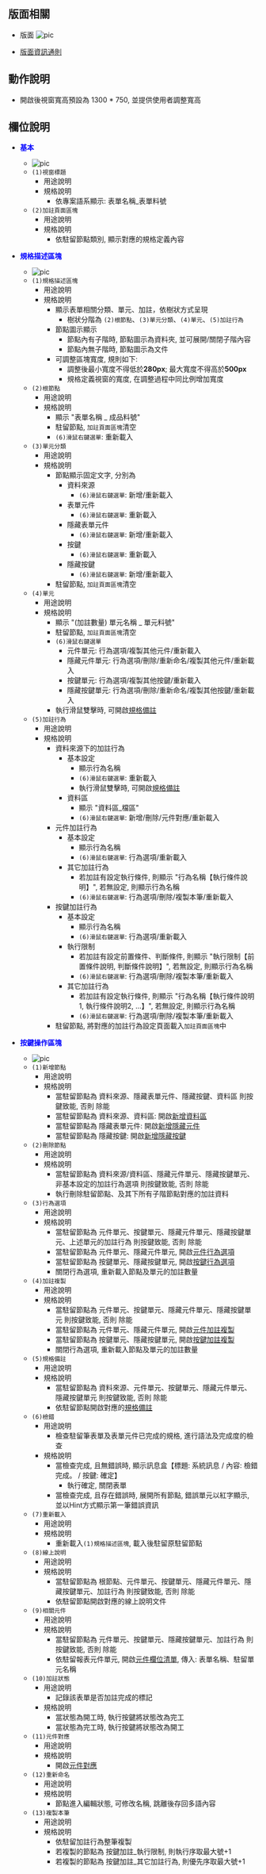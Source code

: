 ## <div id="layout">版面相關</div>
* 版面
    ![pic][image_spec_form]

* [版面資訊通則][link_ruleother1]

## <div id="form-action">動作說明</div>
* 開啟後視窗寬高預設為 1300 * 750, 並提供使用者調整寬高

## <div id="object-desc">欄位說明</div>

* <p id="fieldbreak1" style="color:blue;font-weight:bold">基本</p>

    * ![pic][image_fieldbreak2]
    * `(1)視窗標題`
        * 用途說明
        * 規格說明
            * 依專案語系顯示: 表單名稱_表單料號
    * `(2)加註頁面區塊`
        * 用途說明
        * 規格說明
            * 依駐留節點類別, 顯示對應的規格定義內容

* <p id="fieldbreak2" style="color:blue;font-weight:bold">規格描述區塊</p>

    * ![pic][image_fieldbreak2]
    * `(1)規格描述區塊`
        * 用途說明
        * 規格說明
            * 顯示表單相關分類、單元、加註，依樹狀方式呈現
                * 樹狀分階為 `(2)根節點`、`(3)單元分類`、`(4)單元`、`(5)加註行為`
            * 節點圖示顯示
                * 節點內有子階時, 節點圖示為資料夾, 並可展開/關閉子階內容
                * 節點內無子階時, 節點圖示為文件
            * 可調整區塊寬度, 規則如下:
                * 調整後最小寬度不得低於**280px**; 最大寬度不得高於**500px**
                * 規格定義視窗的寬度, 在調整過程中同比例增加寬度
    * `(2)根節點`
        * 用途說明
        * 規格說明
            * 顯示 "表單名稱 _ 成品料號"
            * 駐留節點, `加註頁面區塊`清空
            * `(6)滑鼠右鍵選單`: 重新載入
    * `(3)單元分類`
        * 用途說明
        * 規格說明
            * 節點顯示固定文字, 分別為
                * 資料來源
                    * `(6)滑鼠右鍵選單`: 新增/重新載入
                * 表單元件
                    * `(6)滑鼠右鍵選單`: 重新載入
                * 隱藏表單元件
                    * `(6)滑鼠右鍵選單`: 新增/重新載入
                * 按鍵
                    * `(6)滑鼠右鍵選單`: 重新載入
                * 隱藏按鍵
                    * `(6)滑鼠右鍵選單`: 新增/重新載入                
            * 駐留節點, `加註頁面區塊`清空
    * `(4)單元`
        * 用途說明
        * 規格說明
            * 顯示 "(加註數量) 單元名稱 _ 單元料號"
            * 駐留節點, `加註頁面區塊`清空
            * `(6)滑鼠右鍵選單`
                * 元件單元: 行為選項/複製其他元件/重新載入
                * 隱藏元件單元: 行為選項/刪除/重新命名/複製其他元件/重新載入
                * 按鍵單元: 行為選項/複製其他按鍵/重新載入
                * 隱藏按鍵單元: 行為選項/刪除/重新命名/複製其他按鍵/重新載入
            * 執行滑鼠雙擊時, 可開啟[規格備註][link_specification]
    * `(5)加註行為`
        * 用途說明
        * 規格說明
            * 資料來源下的加註行為
                * 基本設定
                    * 顯示行為名稱
                    * `(6)滑鼠右鍵選單`: 重新載入
                    * 執行滑鼠雙擊時, 可開啟[規格備註][link_specification]
                * 資料區
                    * 顯示 "資料區_檔區"
                    * `(6)滑鼠右鍵選單`: 新增/刪除/元件對應/重新載入
            * 元件加註行為
                * 基本設定
                    * 顯示行為名稱
                    * `(6)滑鼠右鍵選單`: 行為選項/重新載入
                * 其它加註行為
                    * 若加註有設定執行條件, 則顯示 "行為名稱【執行條件說明】", 若無設定, 則顯示行為名稱
                    * `(6)滑鼠右鍵選單`: 行為選項/刪除/複製本筆/重新載入
            * 按鍵加註行為
                * 基本設定
                    * 顯示行為名稱
                    * `(6)滑鼠右鍵選單`: 行為選項/重新載入
                * 執行限制
                    * 若加註有設定前置條件、判斷條件, 則顯示 "執行限制【前置條件說明, 判斷條件說明】", 若無設定, 則顯示行為名稱
                    * `(6)滑鼠右鍵選單`: 行為選項/刪除/複製本筆/重新載入
                * 其它加註行為
                    * 若加註有設定執行條件, 則顯示 "行為名稱【執行條件說明1, 執行條件說明2, ...】", 若無設定, 則顯示行為名稱
                    * `(6)滑鼠右鍵選單`: 行為選項/刪除/複製本筆/重新載入
            * 駐留節點, 將對應的加註行為設定頁面載入`加註頁面區塊`中

* <p id="fieldbreak3" style="color:blue;font-weight:bold">按鍵操作區塊</p>

    * ![pic][image_fieldbreak3]
    * `(1)新增節點`
        * 用途說明
        * 規格說明
            * 當駐留節點為 資料來源、隱藏表單元件、隱藏按鍵、資料區 則按鍵致能, 否則 除能
            * 當駐留節點為 資料來源、資料區: 開啟[新增資料區][link_AddDataAreaForm]
            * 當駐留節點為 隱藏表單元件: 開啟[新增隱藏元件][link_AddHiddenObject]
            * 當駐留節點為 隱藏按鍵: 開啟[新增隱藏按鍵][link_AddHiddenButton]
    * `(2)刪除節點`
        * 用途說明
        * 規格說明
            * 當駐留節點為 資料來源/資料區、隱藏元件單元、隱藏按鍵單元、非基本設定的加註行為選項 則按鍵致能, 否則 除能
            * 執行刪除駐留節點、及其下所有子階節點對應的加註資料
    * `(3)行為選項`
        * 用途說明
        * 規格說明
            * 當駐留節點為 元件單元、按鍵單元、隱藏元件單元、隱藏按鍵單元、上述單元的加註行為 則按鍵致能, 否則 除能
            * 當駐留節點為 元件單元、隱藏元件單元, 開啟[元件行為選項][link_ObjectBehavior]
            * 當駐留節點為 按鍵單元、隱藏按鍵單元, 開啟[按鍵行為選項][link_ButtonBehavior]
            * 關閉行為選項, 重新載入節點及單元的加註數量
    * `(4)加註複製`
        * 用途說明
        * 規格說明
            * 當駐留節點為 元件單元、按鍵單元、隱藏元件單元、隱藏按鍵單元 則按鍵致能, 否則 除能
            * 當駐留節點為 元件單元、隱藏元件單元, 開啟[元件加註複製][link_CopyObjectAnnotationForm]
            * 當駐留節點為 按鍵單元、隱藏按鍵單元, 開啟[按鍵加註複製][link_CopyButtonAnnotationForm]
            * 關閉行為選項, 重新載入節點及單元的加註數量   
    * `(5)規格備註`
        * 用途說明
        * 規格說明
            * 當駐留節點為 資料來源、元件單元、按鍵單元、隱藏元件單元、隱藏按鍵單元 則按鍵致能, 否則 除能
            * 依駐留節點開啟對應的[規格備註][link_specification]
    * `(6)檢錯`
        * 用途說明
            * 檢查駐留筆表單及表單元件已完成的規格, 進行語法及完成度的檢查
        * 規格說明
            * 當檢查完成, 且無錯誤時, 顯示訊息盒【標題: 系統訊息 / 內容: 檢錯完成。 / 按鍵: 確定】
                * 執行確定, 關閉表單
            * 當檢查完成, 且存在錯誤時, 展開所有節點, 錯誤單元以紅字顯示, 並以Hint方式顯示第一筆錯誤資訊
    * `(7)重新載入`
        * 用途說明
        * 規格說明
            * 重新載入`(1)規格描述區塊`, 載入後駐留原駐留節點
    * `(8)線上說明`
        * 用途說明
        * 規格說明
            * 當駐留節點為 根節點、元件單元、按鍵單元、隱藏元件單元、隱藏按鍵單元、加註行為 則按鍵致能, 否則 除能
            * 依駐留節點開啟對應的線上說明文件
    * `(9)相關元件`
        * 用途說明
        * 規格說明
            * 當駐留節點為 元件單元、按鍵單元、隱藏按鍵單元、加註行為 則按鍵致能, 否則 除能
            * 依駐留報表元件單元, 開啟[元件欄位清單][link_FormAndReportComponents], 傳入: 表單名稱、駐留單元名稱
    * `(10)加註狀態`
        * 用途說明
            * 記錄該表單是否加註完成的標記
        * 規格說明
            * 當狀態為開工時, 執行按鍵將狀態改為完工
            * 當狀態為完工時, 執行按鍵將狀態改為開工
    * `(11)元件對應`
        * 用途說明
        * 規格說明
            * 開啟[元件對應][link_FAConnect]
    * `(12)重新命名`
        * 用途說明
        * 規格說明
            * 節點進入編輯狀態, 可修改名稱, 跳離後存回多語內容
    * `(13)複製本筆`
        * 用途說明
        * 規格說明
            * 依駐留加註行為整筆複製
            * 若複製的節點為 按鍵加註_執行限制, 則執行序取最大號+1
            * 若複製的節點為 按鍵加註_其它加註行為, 則優先序取最大號+1

<!-- 圖片 -->
[image_spec_form]:attachment/SpecificationsView.png
[image_fieldbreak1]:attachment/SpecificationsView_block1.png
[image_fieldbreak2]:attachment/SpecificationsView_block2.png
[image_fieldbreak3]:attachment/SpecificationsView_block3.png

<!-- 超連結 -->
[link_ruleother1]:../RulesOther/README#ruleother1 "共用通則_其它/版面資訊通則"
[link_specification]:../SpecificationRemarks/README "規格備註"
[link_AddDataAreaForm]:../AddDataAreaForm/README "新增資料區"
[link_AddHiddenObject]:../AddHiddenObject/README "新增隱藏元件"
[link_AddHiddenButton]:../AddHiddenButton/README "新增隱藏按鍵"
[link_ObjectBehavior]:../ObjectBehavior/README "元件行為選項"
[link_ButtonBehavior]:../ButtonBehavior/README "按鍵行為選項"
[link_CopyObjectAnnotationForm]:../CopyObjectAnnotationForm/README "元件加註複製"
[link_CopyButtonAnnotationForm]:../CopyButtonAnnotationForm/README "按鍵加註複製"
[link_FAConnect]:../FAConnect/README "元件對應"
[link_FormAndReportComponents]:../FormAndReportComponents/README "元件欄位清單"